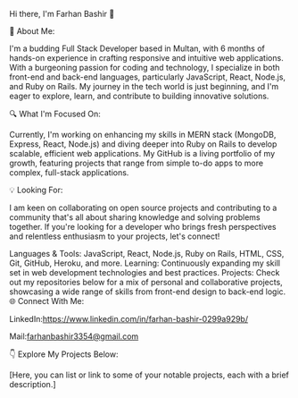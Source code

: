 Hi there, I'm Farhan Bashir 👋

🌟 About Me:

I'm a budding Full Stack Developer based in Multan, with 6 months of hands-on experience in crafting responsive and intuitive web applications. With a burgeoning passion for coding and technology, I specialize in both front-end and back-end languages, particularly JavaScript, React, Node.js, and Ruby on Rails. My journey in the tech world is just beginning, and I'm eager to explore, learn, and contribute to building innovative solutions.

🔍 What I'm Focused On:

Currently, I'm working on enhancing my skills in MERN stack (MongoDB, Express, React, Node.js) and diving deeper into Ruby on Rails to develop scalable, efficient web applications. My GitHub is a living portfolio of my growth, featuring projects that range from simple to-do apps to more complex, full-stack applications.

💡 Looking For:

I am keen on collaborating on open source projects and contributing to a community that's all about sharing knowledge and solving problems together. If you're looking for a developer who brings fresh perspectives and relentless enthusiasm to your projects, let's connect!

Languages & Tools: JavaScript, React, Node.js, Ruby on Rails, HTML, CSS, Git, GitHub, Heroku, and more.
Learning: Continuously expanding my skill set in web development technologies and best practices.
Projects: Check out my repositories below for a mix of personal and collaborative projects, showcasing a wide range of skills from front-end design to back-end logic.
🌐 Connect With Me:

LinkedIn:https://www.linkedin.com/in/farhan-bashir-0299a929b/

Mail:farhanbashir3354@gmail.com

👇 Explore My Projects Below:

[Here, you can list or link to some of your notable projects, each with a brief description.]
